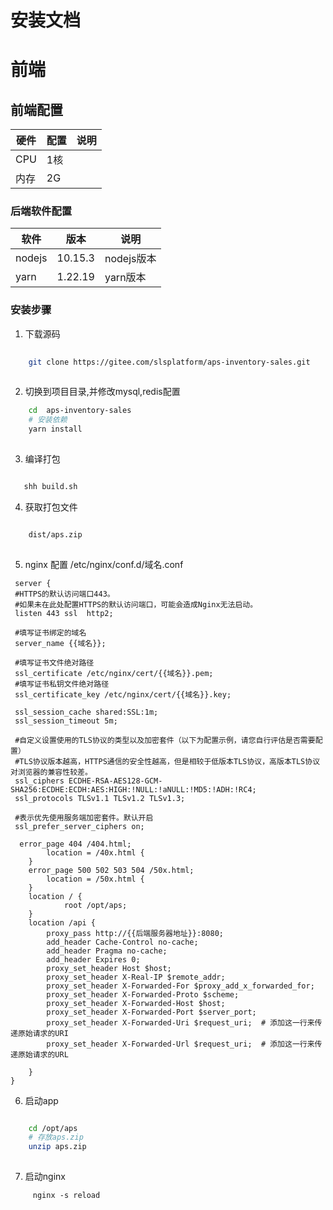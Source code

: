 # 安装文档

# 前端

## 前端配置

| 硬件  | 配置 | 说明 |
|-----|----|----|
| CPU | 1核 |    |
| 内存  | 2G |    | 

### 后端软件配置

| 软件     | 版本      | 说明       |
|--------|---------|----------| 
| nodejs | 10.15.3 | nodejs版本 |
| yarn   | 1.22.19 | yarn版本   | 

### 安装步骤

1. 下载源码

```bash
    
    git clone https://gitee.com/slsplatform/aps-inventory-sales.git
    
```

2. 切换到项目目录,并修改mysql,redis配置

```bash
    cd  aps-inventory-sales
    # 安装依赖
    yarn install
    
```

3. 编译打包

```bash

   shh build.sh

```

4. 获取打包文件

```bash

    dist/aps.zip
    
```

5. nginx 配置 /etc/nginx/conf.d/域名.conf

```azure
 server {
 #HTTPS的默认访问端口443。
 #如果未在此处配置HTTPS的默认访问端口，可能会造成Nginx无法启动。
 listen 443 ssl  http2;
 
 #填写证书绑定的域名
 server_name {{域名}}; 

 #填写证书文件绝对路径
 ssl_certificate /etc/nginx/cert/{{域名}}.pem;
 #填写证书私钥文件绝对路径
 ssl_certificate_key /etc/nginx/cert/{{域名}}.key;

 ssl_session_cache shared:SSL:1m;
 ssl_session_timeout 5m;

 #自定义设置使用的TLS协议的类型以及加密套件（以下为配置示例，请您自行评估是否需要配置）
 #TLS协议版本越高，HTTPS通信的安全性越高，但是相较于低版本TLS协议，高版本TLS协议对浏览器的兼容性较差。
 ssl_ciphers ECDHE-RSA-AES128-GCM-SHA256:ECDHE:ECDH:AES:HIGH:!NULL:!aNULL:!MD5:!ADH:!RC4;
 ssl_protocols TLSv1.1 TLSv1.2 TLSv1.3;

 #表示优先使用服务端加密套件。默认开启
 ssl_prefer_server_ciphers on;

  error_page 404 /404.html;
        location = /40x.html {
    }
    error_page 500 502 503 504 /50x.html;
        location = /50x.html {
    }
    location / {
            root /opt/aps;
    }
    location /api {
        proxy_pass http://{{后端服务器地址}}:8080;
        add_header Cache-Control no-cache;
        add_header Pragma no-cache;
        add_header Expires 0;
        proxy_set_header Host $host;  
        proxy_set_header X-Real-IP $remote_addr;  
        proxy_set_header X-Forwarded-For $proxy_add_x_forwarded_for;  
        proxy_set_header X-Forwarded-Proto $scheme;  
        proxy_set_header X-Forwarded-Host $host;  
        proxy_set_header X-Forwarded-Port $server_port;  
        proxy_set_header X-Forwarded-Uri $request_uri;  # 添加这一行来传递原始请求的URI 
        proxy_set_header X-Forwarded-Url $request_uri;  # 添加这一行来传递原始请求的URL

    } 
}  

```

6. 启动app

```bash

    cd /opt/aps
    # 存放aps.zip
    unzip aps.zip
    
```

7. 启动nginx

```shell
     nginx -s reload
```
